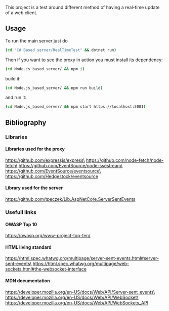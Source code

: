 This project is a test around different method of having a real-time update of a web client.

## Usage

To run the main server just do 
```sh
(cd "C# Based server/RealTimeTest" && dotnet run)
```

Then if you want to see the proxy in action you must install its dependency:
```sh
(cd Node.js_based_server/ && npm i)
```
build it:
```sh
(cd Node.js_based_server/ && npm run build)
```
and run it:
```sh
(cd Node.js_based_server/ && npm start https://localhost:5001)
```

## Bibliography

### Libraries

#### Libraries used for the proxy

https://github.com/expressjs/express\
https://github.com/node-fetch/node-fetch\
https://github.com/EventSource/node-ssestream\
https://github.com/EventSource/eventsource\
https://github.com/Hedgestock/eventsource

#### Library used for the server

https://github.com/tpeczek/Lib.AspNetCore.ServerSentEvents

### Usefull links

#### OWASP Top 10
https://owasp.org/www-project-top-ten/

#### HTML living standard

https://html.spec.whatwg.org/multipage/server-sent-events.html#server-sent-events\
https://html.spec.whatwg.org/multipage/web-sockets.html#the-websocket-interface

#### MDN documentation

https://developer.mozilla.org/en-US/docs/Web/API/Server-sent_events\
https://developer.mozilla.org/en-US/docs/Web/API/WebSocket\
https://developer.mozilla.org/en-US/docs/Web/API/WebSockets_API
